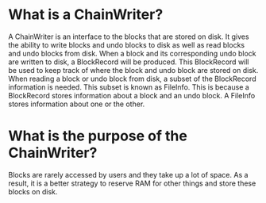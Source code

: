 # What is a ChainWriter?

A ChainWriter is an interface to the blocks that are stored
on disk. It gives the ability to write blocks and undo blocks
to disk as well as read blocks and undo blocks from disk. When
a block and its corresponding undo block are written to disk, a
BlockRecord will be produced. This BlockRecord will be used to keep
track of where the block and undo block are stored on disk. When reading
a block or undo block from disk, a subset of the BlockRecord information
is needed. This subset is known as FileInfo. This is because a BlockRecord
stores information about a block and an undo block. A FileInfo stores
information about one or the other.

# What is the purpose of the ChainWriter?

Blocks are rarely accessed by users and they take up
a lot of space. As a result, it is a better strategy to reserve RAM
for other things and store these blocks on disk. 